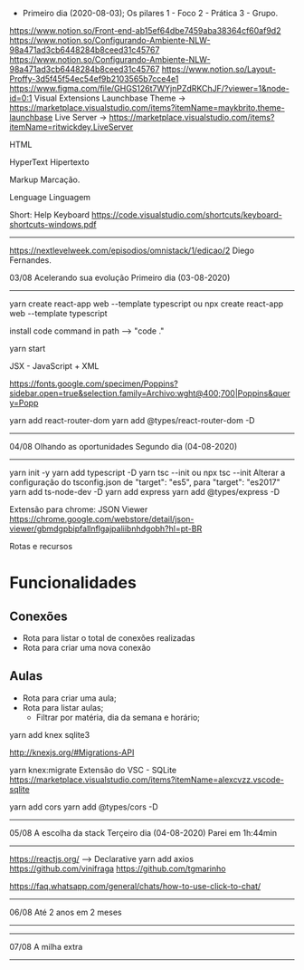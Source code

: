 - Primeiro dia (2020-08-03);
  Os pilares
  1 - Foco
  2 - Prática
  3 - Grupo.

https://www.notion.so/Front-end-ab15ef64dbe7459aba38364cf60af9d2
https://www.notion.so/Configurando-Ambiente-NLW-98a471ad3cb6448284b8ceed31c45767
https://www.notion.so/Configurando-Ambiente-NLW-98a471ad3cb6448284b8ceed31c45767
https://www.notion.so/Layout-Proffy-3d5f45f54ec54ef9b2103565b7cce4e1
https://www.figma.com/file/GHGS126t7WYjnPZdRKChJF/?viewer=1&node-id=0:1
Visual Extensions
Launchbase Theme -> https://marketplace.visualstudio.com/items?itemName=maykbrito.theme-launchbase
Live Server -> https://marketplace.visualstudio.com/items?itemName=ritwickdey.LiveServer

HTML

HyperText
Hipertexto

Markup
Marcação.

Lenguage
Linguagem

Short: Help Keyboard
https://code.visualstudio.com/shortcuts/keyboard-shortcuts-windows.pdf

---

https://nextlevelweek.com/episodios/omnistack/1/edicao/2
Diego Fernandes.

03/08 Acelerando sua evolução
Primeiro dia (03-08-2020)

---

yarn create react-app web --template typescript ou npx create react-app web --template typescript

install code command in path --> "code ."

yarn start

JSX - JavaScript + XML

https://fonts.google.com/specimen/Poppins?sidebar.open=true&selection.family=Archivo:wght@400;700|Poppins&query=Popp

yarn add react-router-dom
yarn add @types/react-router-dom -D

---

04/08 Olhando as oportunidades
Segundo dia (04-08-2020)

---

yarn init -y
yarn add typescript -D
yarn tsc --init ou npx tsc --init
Alterar a configuração do tsconfig.json de "target": "es5", para "target": "es2017"
yarn add ts-node-dev -D
yarn add express
yarn add @types/express -D

Extensão para chrome: JSON Viewer
https://chrome.google.com/webstore/detail/json-viewer/gbmdgpbipfallnflgajpaliibnhdgobh?hl=pt-BR

Rotas e recursos

# Funcionalidades

## Conexões

- Rota para listar o total de conexões realizadas
- Rota para criar uma nova conexão

## Aulas

- Rota para criar uma aula;
- Rota para listar aulas;
  - Filtrar por matéria, dia da semana e horário;

yarn add knex sqlite3

http://knexjs.org/#Migrations-API

yarn knex:migrate
Extensão do VSC - SQLite
https://marketplace.visualstudio.com/items?itemName=alexcvzz.vscode-sqlite

yarn add cors
yarn add @types/cors -D

---

05/08 A escolha da stack
Terçeiro dia (04-08-2020)
Parei em 1h:44min

---

https://reactjs.org/ --> Declarative
yarn add axios
https://github.com/vinifraga
https://github.com/tgmarinho

https://faq.whatsapp.com/general/chats/how-to-use-click-to-chat/

---

06/08 Até 2 anos em 2 meses

---

---

07/08 A milha extra

---
